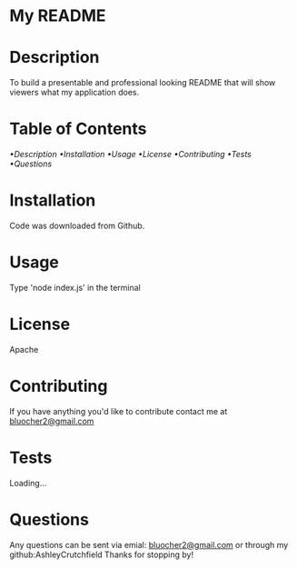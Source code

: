 # My README
# Description
To build a presentable and professional looking README that will show viewers what my application does. 
# Table of Contents
*•Description •Installation •Usage •License •Contributing •Tests •Questions*
# Installation
Code was downloaded from Github.
# Usage
Type 'node index.js' in the terminal
# License
Apache
# Contributing
If you have anything you'd like to contribute contact me at bluocher2@gmail.com
# Tests
Loading... 
# Questions
Any questions can be sent via emial: bluocher2@gmail.com or through my github:AshleyCrutchfield
Thanks for stopping by!
